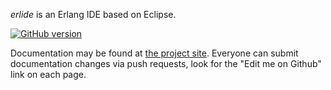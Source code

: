 *erlide* is an Erlang IDE based on Eclipse.

[![GitHub version](https://badge.fury.io/gh/erlide%2Ferlide.svg)](https://badge.fury.io/gh/erlide%2Ferlide)

Documentation may be found at [the project site](http://erlide.org/erlide.html). 
Everyone can submit documentation changes via push requests, look for the "Edit me on 
Github" link on each page.

